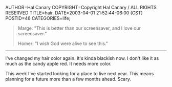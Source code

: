 AUTHOR=Hal Canary
COPYRIGHT=Copyright Hal Canary / ALL RIGHTS RESERVED
TITLE=hair.
DATE=2003-04-01 21:52:44-06:00 (CST)
POSTID=46
CATEGORIES=life;

> Marge: "This is better than our screensaver, and I love our screensaver."
> 
> Homer: "I wish God were alive to see this."

* * *

I've changed my hair color again. It's kinda blackish now. I don't like it as much as the candy apple red. It needs more color.

This week I've started looking for a place to live next year. This means planning for a future more than a few months ahead. Scary.
